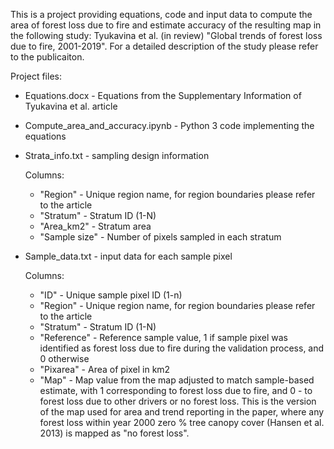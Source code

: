 This is a project providing equations, code and input data to compute the area of forest loss due to fire and estimate accuracy of the resulting map in the following study: Tyukavina et al. (in review) "Global trends of forest loss due to fire, 2001-2019". For a detailed description of the study please refer to the publicaiton.

Project files:
* Equations.docx - Equations from the Supplementary Information of Tyukavina et al. article
* Compute_area_and_accuracy.ipynb - Python 3 code implementing the equations
* Strata_info.txt - sampling design information 

   Columns: 
   * "Region" - Unique region name, for region boundaries please refer to the article
   * "Stratum" - Stratum ID (1-N)
   * "Area_km2" - Stratum area
   * "Sample size" - Number of pixels sampled in each stratum
* Sample_data.txt - input data for each sample pixel

   Columns:
   * "ID" - Unique sample pixel ID (1-n)
   * "Region" - Unique region name, for region boundaries please refer to the article
   * "Stratum" - Stratum ID (1-N)
   * "Reference" - Reference sample value, 1 if sample pixel was identified as forest loss due to fire during the validation process, and 0 otherwise
   * "Pixarea" - Area of pixel in km2
   * "Map" - Map value from the map adjusted to match sample-based estimate, with 1 corresponding to forest loss due to fire, and 0 - to forest loss due to other drivers or no forest loss. This is the version of the map used for area and trend reporting in the paper, where any forest loss within year 2000 zero % tree canopy cover (Hansen et al. 2013) is mapped as "no forest loss".
